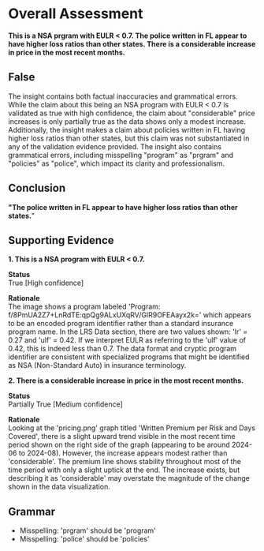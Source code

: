 # Overall Assessment



**This is a NSA prgram with EULR < 0.7. The police written in FL appear to have higher loss ratios than other states. There is a considerable increase in price in the most recent months.**

## False

The insight contains both factual inaccuracies and grammatical errors. While the claim about this being an NSA program with EULR < 0.7 is validated as true with high confidence, the claim about "considerable" price increases is only partially true as the data shows only a modest increase. Additionally, the insight makes a claim about policies written in FL having higher loss ratios than other states, but this claim was not substantiated in any of the validation evidence provided. The insight also contains grammatical errors, including misspelling "program" as "prgram" and "policies" as "police", which impact its clarity and professionalism.



## Conclusion

**"The police written in FL appear to have higher loss ratios than other states.**"



## Supporting Evidence

**1. This is a NSA program with EULR < 0.7.**

**Status** <br>True [High confidence]

**Rationale** <br>The image shows a program labeled 'Program: f/8PmUA2Z7+LnRdTE:qpQg9ALxUXqRV/GlR9OFEAayx2k=' which appears to be an encoded program identifier rather than a standard insurance program name. In the LRS Data section, there are two values shown: 'lr' = 0.27 and 'ulf' = 0.42. If we interpret EULR as referring to the 'ulf' value of 0.42, this is indeed less than 0.7. The data format and cryptic program identifier are consistent with specialized programs that might be identified as NSA (Non-Standard Auto) in insurance terminology.

**2. There is a considerable increase in price in the most recent months.**

**Status** <br>Partially True [Medium confidence]

**Rationale** <br>Looking at the 'pricing.png' graph titled 'Written Premium per Risk and Days Covered', there is a slight upward trend visible in the most recent time period shown on the right side of the graph (appearing to be around 2024-06 to 2024-08). However, the increase appears modest rather than 'considerable'. The premium line shows stability throughout most of the time period with only a slight uptick at the end. The increase exists, but describing it as 'considerable' may overstate the magnitude of the change shown in the data visualization.



## Grammar

- Misspelling: 'prgram' should be 'program'
- Misspelling: 'police' should be 'policies'

